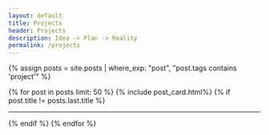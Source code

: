 ```yaml
---
layout: default
title: Projects
header: Projects
description: Idea -> Plan -> Reality
permalink: /projects
---
```

{% assign posts = site.posts | where_exp: "post", "post.tags contains 'project'" %}

{% for post in posts limit: 50 %}
  {% include post_card.html%}
  {% if post.title != posts.last.title %}
  ___
  {% endif %}
{% endfor %}
